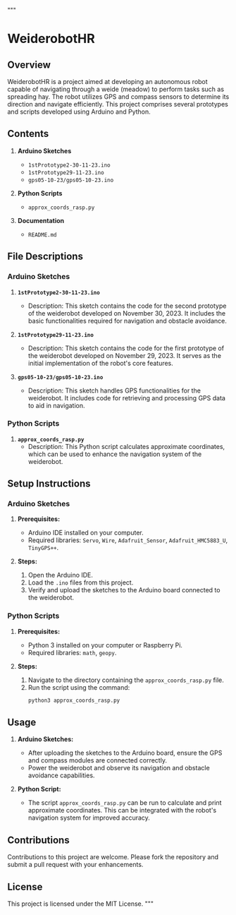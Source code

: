 """
# WeiderobotHR

## Overview

WeiderobotHR is a project aimed at developing an autonomous robot capable of navigating through a weide (meadow) to perform tasks such as spreading hay. The robot utilizes GPS and compass sensors to determine its direction and navigate efficiently. This project comprises several prototypes and scripts developed using Arduino and Python.

## Contents

1. **Arduino Sketches**
    - `1stPrototype2-30-11-23.ino`
    - `1stPrototype29-11-23.ino`
    - `gps05-10-23/gps05-10-23.ino`

2. **Python Scripts**
    - `approx_coords_rasp.py`

3. **Documentation**
    - `README.md`

## File Descriptions

### Arduino Sketches

1. **`1stPrototype2-30-11-23.ino`**
    - Description: This sketch contains the code for the second prototype of the weiderobot developed on November 30, 2023. It includes the basic functionalities required for navigation and obstacle avoidance.

2. **`1stPrototype29-11-23.ino`**
    - Description: This sketch contains the code for the first prototype of the weiderobot developed on November 29, 2023. It serves as the initial implementation of the robot's core features.

3. **`gps05-10-23/gps05-10-23.ino`**
    - Description: This sketch handles GPS functionalities for the weiderobot. It includes code for retrieving and processing GPS data to aid in navigation.

### Python Scripts

1. **`approx_coords_rasp.py`**
    - Description: This Python script calculates approximate coordinates, which can be used to enhance the navigation system of the weiderobot.

## Setup Instructions

### Arduino Sketches

1. **Prerequisites:**
    - Arduino IDE installed on your computer.
    - Required libraries: `Servo`, `Wire`, `Adafruit_Sensor`, `Adafruit_HMC5883_U`, `TinyGPS++`.

2. **Steps:**
    1. Open the Arduino IDE.
    2. Load the `.ino` files from this project.
    3. Verify and upload the sketches to the Arduino board connected to the weiderobot.

### Python Scripts

1. **Prerequisites:**
    - Python 3 installed on your computer or Raspberry Pi.
    - Required libraries: `math`, `geopy`.

2. **Steps:**
    1. Navigate to the directory containing the `approx_coords_rasp.py` file.
    2. Run the script using the command:
       ```bash
       python3 approx_coords_rasp.py
       ```

## Usage

1. **Arduino Sketches:**
    - After uploading the sketches to the Arduino board, ensure the GPS and compass modules are connected correctly.
    - Power the weiderobot and observe its navigation and obstacle avoidance capabilities.

2. **Python Script:**
    - The script `approx_coords_rasp.py` can be run to calculate and print approximate coordinates. This can be integrated with the robot's navigation system for improved accuracy.

## Contributions

Contributions to this project are welcome. Please fork the repository and submit a pull request with your enhancements.

## License

This project is licensed under the MIT License.
"""
